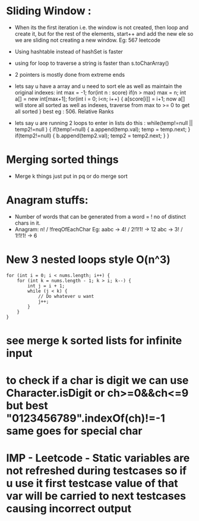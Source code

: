 # Sliding Window :
- When its the first iteration i.e. the window is not created, then loop and create it, but for the rest of the elements, start++ and add the new ele so we are sliding not creating a new window. Eg: 567 leetcode

- Using hashtable instead of hashSet is faster
- using for loop to traverse a string is faster than s.toCharArray()
- 2 pointers is mostly done from extreme ends

- lets say u have a array and u need to sort ele as well as maintain the original indexes:
    int max = -1;
    for(int n : score) if(n > max) max = n;
    int a[] = new int[max+1];
    for(int i = 0; i<n; i++) {
        a[score[i]] = i+1; now a[] will store all sorted as well as indexes, traverse from max to >= 0 to get all sorted
    }
    best eg : 506. Relative Ranks

- lets say u are running 2 loops to enter in lists do this :
    while(temp!=null || temp2!=null ) {
        if(temp!=null) {
            a.append(temp.val);
            temp = temp.next;
        }
        if(temp2!=null) {
            b.append(temp2.val);
            temp2 = temp2.next;
        }
    }
# Merging sorted things
- Merge k things just put in pq or do merge sort

# Anagram stuffs:
- Number of words that can be generated from a word = ! no of distinct chars in it.
- Anagram: n! / !freqOfEachChar   Eg: aabc -> 4! / 2!1!1! -> 12     abc -> 3! / 1!1!1! -> 6

# New 3 nested loops style O(n^3)
    for (int i = 0; i < nums.length; i++) {
        for (int k = nums.length - 1; k > i; k--) {
            int j = i + 1;
            while (j < k) {
                // Do whatever u want
                j++;
            }
        }
    }
        
# see merge k sorted lists for infinite input

# to check if a char is digit we can use Character.isDigit or ch>=0&&ch<=9 but best "0123456789".indexOf(ch)!=-1 same goes for special char


# IMP - Leetcode - Static variables are not refreshed during testcases so if u use it first testcase value of that var will be carried to next testcases causing incorrect output